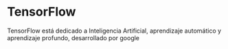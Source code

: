 # TensorFlow
TensorFlow está dedicado a Inteligencia Artificial, aprendizaje automático y aprendizaje profundo, desarrollado por google
